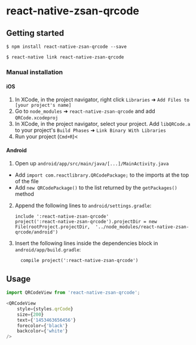 
# react-native-zsan-qrcode

## Getting started

`$ npm install react-native-zsan-qrcode --save`

`$ react-native link react-native-zsan-qrcode`

### Manual installation


#### iOS

1. In XCode, in the project navigator, right click `Libraries` ➜ `Add Files to [your project's name]`
2. Go to `node_modules` ➜ `react-native-zsan-qrcode` and add `QRCode.xcodeproj`
3. In XCode, in the project navigator, select your project. Add `libQRCode.a` to your project's `Build Phases` ➜ `Link Binary With Libraries`
4. Run your project (`Cmd+R`)<

#### Android

1. Open up `android/app/src/main/java/[...]/MainActivity.java`
  - Add `import com.reactlibrary.QRCodePackage;` to the imports at the top of the file
  - Add `new QRCodePackage()` to the list returned by the `getPackages()` method
2. Append the following lines to `android/settings.gradle`:
  	```
  	include ':react-native-zsan-qrcode'
  	project(':react-native-zsan-qrcode').projectDir = new File(rootProject.projectDir, 	'../node_modules/react-native-zsan-qrcode/android')
  	```
3. Insert the following lines inside the dependencies block in `android/app/build.gradle`:
  	```
      compile project(':react-native-zsan-qrcode')
  	```


## Usage
```javascript
import QRCodeView from 'react-native-zsan-qrcode';

<QRCodeView
    style={styles.qrCode}
    size={200}
    text={'1453463656456'}
    forecolor={'black'}
    backcolor={'white'}
/>
```
  
